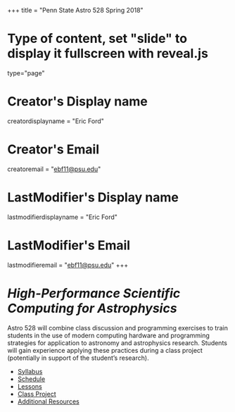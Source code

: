 +++
title = "Penn State Astro 528 Spring 2018"
# Type of content, set "slide" to display it fullscreen with reveal.js
type="page"

# Creator's Display name
creatordisplayname = "Eric Ford"
# Creator's Email
creatoremail = "ebf11@psu.edu"
# LastModifier's Display name
lastmodifierdisplayname = "Eric Ford"
# LastModifier's Email
lastmodifieremail = "ebf11@psu.edu"
+++

# _High-Performance Scientific Computing for Astrophysics_ 
Astro 528 will combine class discussion and programming exercises to train students in the use of modern computing hardware and programming strategies for application to astronomy and astrophysics research.  Students will gain experience applying these practices during a class project (potentially in support of the student’s research).  

- [Syllabus](/syllabus)
- [Schedule](/syllabus/schedule)
- [Lessons](/lessons)
- [Class Project](/project)
- [Additional Resources](/resources)
